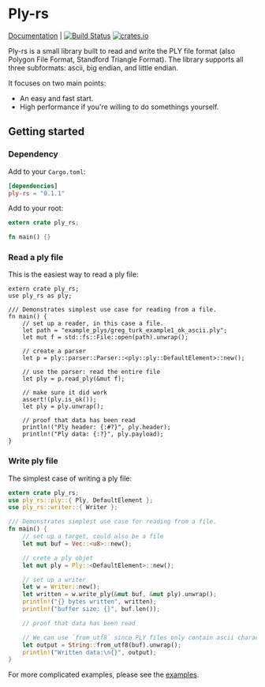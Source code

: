 # Ply-rs

[Documentation](https://fluci.github.io/travis_docs/ply-rs/ply_rs/index.html) |
[![Build Status](https://travis-ci.org/Fluci/ply-rs.svg?branch=master)](https://travis-ci.org/Fluci/ply-rs)
[![crates.io](https://img.shields.io/crates/v/ply-rs.svg)](https://crates.io/crates/ply-rs)

Ply-rs is a small library built to read and write the PLY file format (also Polygon File Format, Standford Triangle Format). The library supports all three subformats: ascii, big endian, and little endian.

It focuses on two main points:

- An easy and fast start.
- High performance if you're willing to do somethings yourself.

## Getting started

### Dependency

Add to your `Cargo.toml`:

```toml
[dependencies]
ply-rs = "0.1.1"
```

Add to your root:

```rust
extern crate ply_rs;

fn main() {}
```

### Read a ply file

This is the easiest way to read a ply file:

```rust,no_run
extern crate ply_rs;
use ply_rs as ply;

/// Demonstrates simplest use case for reading from a file.
fn main() {
    // set up a reader, in this case a file.
    let path = "example_plys/greg_turk_example1_ok_ascii.ply";
    let mut f = std::fs::File::open(path).unwrap();

    // create a parser
    let p = ply::parser::Parser::<ply::ply::DefaultElement>::new();

    // use the parser: read the entire file
    let ply = p.read_ply(&mut f);

    // make sure it did work
    assert!(ply.is_ok());
    let ply = ply.unwrap();

    // proof that data has been read
    println!("Ply header: {:#?}", ply.header);
    println!("Ply data: {:?}", ply.payload);
}

```

### Write ply file

The simplest case of writing a ply file:

```rust
extern crate ply_rs;
use ply_rs::ply::{ Ply, DefaultElement };
use ply_rs::writer::{ Writer };

/// Demonstrates simplest use case for reading from a file.
fn main() {
    // set up a target, could also be a file
    let mut buf = Vec::<u8>::new();

    // crete a ply objet
    let mut ply = Ply::<DefaultElement>::new();

    // set up a writer
    let w = Writer::new();
    let written = w.write_ply(&mut buf, &mut ply).unwrap();
    println!("{} bytes written", written);
    println!("buffer size: {}", buf.len());

    // proof that data has been read

    // We can use `from_utf8` since PLY files only contain ascii characters
    let output = String::from_utf8(buf).unwrap();
    println!("Written data:\n{}", output);
}
```

For more complicated examples, please see the [examples](examples/).
